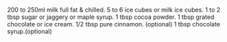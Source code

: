 200 to 250ml milk full fat & chilled.
5 to 6 ice cubes or milk ice cubes.
1 to 2 tbsp sugar or jaggery or maple syrup.
1 tbsp cocoa powder.
1 tbsp grated chocolate or ice cream.
1/2 tbsp pure cinnamon. (optional)
1 tbsp chocolate syrup.(optional)
